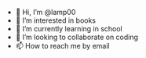 - 👋 Hi, I’m @lamp00
- 👀 I’m interested in books
- 🌱 I’m currently learning in school
- 💞️ I’m looking to collaborate on coding
- 📫 How to reach me by email

<!---
lamp00/lamp00 is a ✨ special ✨ repository because its `README.md` (this file) appears on your GitHub profile.
You can click the Preview link to take a look at your changes.
--->
